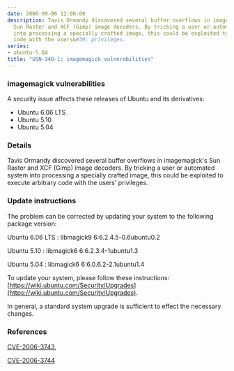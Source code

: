 ```yaml
---
date: 2006-09-06 12:00:00
description: Tavis Ormandy discovered several buffer overflows in imagemagick&#39;s
  Sun Raster and XCF (Gimp) image decoders. By tricking a user or automated system
  into processing a specially crafted image, this could be exploited to execute arbitrary
  code with the users&#39; privileges.
series:
- ubuntu-5.04
title: "USN-340-1: imagemagick vulnerabilities"
---
```


### imagemagick vulnerabilities

A security issue affects these releases of Ubuntu and its derivatives:

* Ubuntu 6.06 LTS
* Ubuntu 5.10
* Ubuntu 5.04

### Details

Tavis Ormandy discovered several buffer overflows in imagemagick&#39;s Sun Raster and XCF (Gimp) image decoders. By tricking a user or automated system into processing a specially crafted image, this could be exploited to execute arbitrary code with the users&#39; privileges.

### Update instructions

The problem can be corrected by updating your system to the following package version:

Ubuntu 6.06 LTS
 : libmagick9 <span>6:6.2.4.5-0.6ubuntu0.2</span>

Ubuntu 5.10
 : libmagick6 <span>6:6.2.3.4-1ubuntu1.3</span>

Ubuntu 5.04
 : libmagick6 <span>6:6.0.6.2-2.1ubuntu1.4</span>

To update your system, please follow these instructions: [https://wiki.ubuntu.com/Security/Upgrades](https://wiki.ubuntu.com/Security/Upgrades).

In general, a standard system upgrade is sufficient to effect the necessary changes.

### References

 [CVE-2006-3743](http://people.ubuntu.com/~ubuntu-security/cve/CVE-2006-3743), 

 [CVE-2006-3744](http://people.ubuntu.com/~ubuntu-security/cve/CVE-2006-3744)
